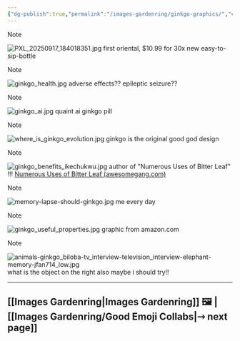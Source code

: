 ```yaml
---
{"dg-publish":true,"permalink":"/images-gardenring/ginkgo-graphics/","created":"2025-09-18T11:34:33.267-04:00","updated":"2025-09-21T11:58:36.998-04:00"}
---
```



> [!NOTE]
> ![PXL_20250917_184018351.jpg](/img/user/ginkgo%20graphics%20attachments/PXL_20250917_184018351.jpg)
> first oriental, $10.99 for 30x new easy-to-sip-bottle
> 


> [!NOTE]
> ![ginkgo_health.jpg](/img/user/ginkgo%20graphics%20attachments/ginkgo_health.jpg)
> adverse effects?? epileptic seizure??


> [!NOTE]
> ![ginkgo_ai.jpg](/img/user/ginkgo%20graphics%20attachments/ginkgo_ai.jpg)
> quaint ai ginkgo pill


> [!NOTE]
> ![where_is_ginkgo_evolution.jpg](/img/user/ginkgo%20graphics%20attachments/where_is_ginkgo_evolution.jpg)
> ginkgo is the original good god design


> [!NOTE]
> ![ginkgo_benefits_ikechukwu.jpg](/img/user/ginkgo%20graphics%20attachments/ginkgo_benefits_ikechukwu.jpg)
> author of "Numerous Uses of Bitter Leaf" !!!
> [Numerous Uses of Bitter Leaf (awesomegang.com)](https://awesomegang.com/numerous-uses-of-bitter-leaf-by-ikechukwu-oduah/)


> [!NOTE]
> ![memory-lapse-should-ginkgo.jpg](/img/user/ginkgo%20graphics%20attachments/memory-lapse-should-ginkgo.jpg)
> me every day


> [!NOTE]
> ![ginkgo_useful_properties.jpg](/img/user/ginkgo%20graphics%20attachments/ginkgo_useful_properties.jpg)
> graphic from amazon.com


> [!NOTE]
> ![animals-ginkgo_biloba-tv_interview-television_interview-elephant-memory-jfan714_low.jpg](/img/user/ginkgo%20graphics%20attachments/animals-ginkgo_biloba-tv_interview-television_interview-elephant-memory-jfan714_low.jpg)
> what is the object on the right also maybe i should try!!

---

## [[Images Gardenring\|Images Gardenring]] 🖼️ | [[Images Gardenring/Good Emoji Collabs\|⇾ next page]]